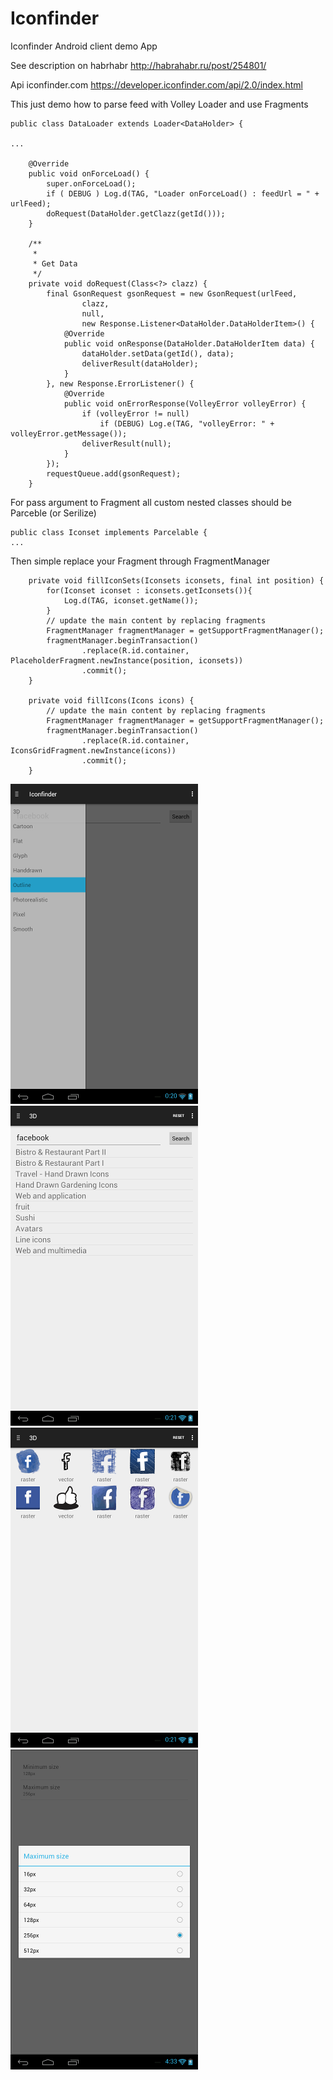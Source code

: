# Iconfinder

Iconfinder Android client demo App

See description on habrhabr http://habrahabr.ru/post/254801/

Api iconfinder.com https://developer.iconfinder.com/api/2.0/index.html

This just demo how to parse feed with Volley Loader and use Fragments

```
public class DataLoader extends Loader<DataHolder> {

...

    @Override
    public void onForceLoad() {
        super.onForceLoad();
        if ( DEBUG ) Log.d(TAG, "Loader onForceLoad() : feedUrl = " + urlFeed);
        doRequest(DataHolder.getClazz(getId()));
    }

    /**
     *
     * Get Data
     */
    private void doRequest(Class<?> clazz) {
        final GsonRequest gsonRequest = new GsonRequest(urlFeed,
                clazz,
                null,
                new Response.Listener<DataHolder.DataHolderItem>() {
            @Override
            public void onResponse(DataHolder.DataHolderItem data) {
                dataHolder.setData(getId(), data);
                deliverResult(dataHolder);
            }
        }, new Response.ErrorListener() {
            @Override
            public void onErrorResponse(VolleyError volleyError) {
                if (volleyError != null)
                    if (DEBUG) Log.e(TAG, "volleyError: " + volleyError.getMessage());
                deliverResult(null);
            }
        });
        requestQueue.add(gsonRequest);
    }

```

For pass argument to Fragment all custom nested classes should be Parceble (or Serilize)
```
public class Iconset implements Parcelable {
...

```
Then simple replace your Fragment through FragmentManager
```
    private void fillIconSets(Iconsets iconsets, final int position) {
        for(Iconset iconset : iconsets.getIconsets()){
            Log.d(TAG, iconset.getName());
        }
        // update the main content by replacing fragments
        FragmentManager fragmentManager = getSupportFragmentManager();
        fragmentManager.beginTransaction()
                .replace(R.id.container, PlaceholderFragment.newInstance(position, iconsets))
                .commit();
    }

    private void fillIcons(Icons icons) {
        // update the main content by replacing fragments
        FragmentManager fragmentManager = getSupportFragmentManager();
        fragmentManager.beginTransaction()
                .replace(R.id.container, IconsGridFragment.newInstance(icons))
                .commit();
    }
```

![](https://github.com/app-z/Iconfinder/blob/master/screen1.png)
![](https://github.com/app-z/Iconfinder/blob/master/screen2.png)
![](https://github.com/app-z/Iconfinder/blob/master/screen3.png)
![](https://github.com/app-z/Iconfinder/blob/master/screen4.png)

